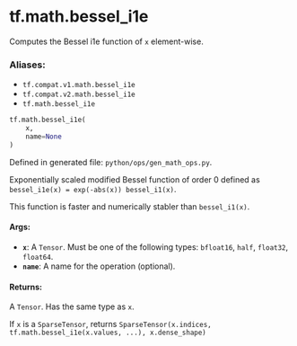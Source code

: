 <div itemscope itemtype="http://developers.google.com/ReferenceObject">
<meta itemprop="name" content="tf.math.bessel_i1e" />
<meta itemprop="path" content="Stable" />
</div>

# tf.math.bessel_i1e

Computes the Bessel i1e function of `x` element-wise.

### Aliases:

* `tf.compat.v1.math.bessel_i1e`
* `tf.compat.v2.math.bessel_i1e`
* `tf.math.bessel_i1e`

``` python
tf.math.bessel_i1e(
    x,
    name=None
)
```



Defined in generated file: `python/ops/gen_math_ops.py`.

<!-- Placeholder for "Used in" -->

Exponentially scaled modified Bessel function of order 0 defined as
`bessel_i1e(x) = exp(-abs(x)) bessel_i1(x)`.

This function is faster and numerically stabler than `bessel_i1(x)`.

#### Args:


* <b>`x`</b>: A `Tensor`. Must be one of the following types: `bfloat16`, `half`, `float32`, `float64`.
* <b>`name`</b>: A name for the operation (optional).


#### Returns:

A `Tensor`. Has the same type as `x`.

If `x` is a `SparseTensor`, returns
`SparseTensor(x.indices, tf.math.bessel_i1e(x.values, ...), x.dense_shape)`
